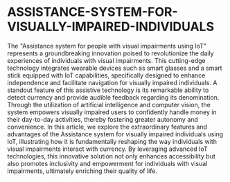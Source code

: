 # ASSISTANCE-SYSTEM-FOR-VISUALLY-IMPAIRED-INDIVIDUALS
The "Assistance system for people with visual impairments using IoT" represents a groundbreaking innovation poised to revolutionize the daily experiences of individuals with visual impairments. This cutting-edge technology integrates wearable devices such as smart glasses and a smart stick equipped with IoT capabilities, specifically designed to enhance independence and facilitate navigation for visually impaired individuals. A standout feature of this assistive technology is its remarkable ability to detect currency and provide audible feedback regarding its denomination. Through the utilization of artificial intelligence and computer vision, the system empowers visually impaired users to confidently handle money in their day-to-day activities, thereby fostering greater autonomy and convenience. In this article, we explore the extraordinary features and advantages of the Assistance system for visually impaired individuals using IoT, illustrating how it is fundamentally reshaping the way individuals with visual impairments interact with currency. By leveraging advanced IoT technologies, this innovative solution not only enhances accessibility but also promotes inclusivity and empowerment for individuals with visual impairments, ultimately enriching their quality of life.
